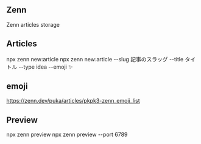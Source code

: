 ## Zenn

Zenn articles storage

## Articles

npx zenn new:article
npx zenn new:article --slug 記事のスラッグ --title タイトル --type idea --emoji ✨

## emoji

https://zenn.dev/puka/articles/pkpk3-zenn_emoji_list

## Preview

npx zenn preview
npx zenn preview --port 6789
